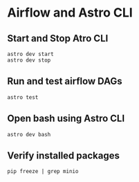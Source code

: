 # Airflow and Astro CLI

## Start and Stop Atro CLI
```
astro dev start
astro dev stop
```
## Run and test airflow DAGs
```
astro test 
```

## Open bash using Astro CLI
```
astro dev bash
```

## Verify installed packages 
```
pip freeze | grep minio
```